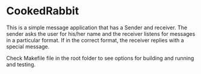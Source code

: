 # CookedRabbit

This is a simple message application that has a Sender and receiver. The sender asks the user for his/her name 
and the receiver listens for messages in a particular format. If in the correct format, the receiver replies 
with a special message. 

Check Makefile file in the root folder to see options for building and running and testing.
